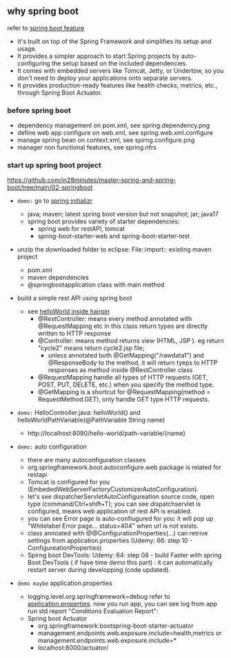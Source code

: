 ## why spring boot
refer to [spring boot feature](https://spring.io/projects/spring-boot)
- It's built on top of the Spring Framework and simplifies its setup and usage.
- It provides a simpler approach to start Spring projects by auto-configuring the setup based on the included dependencies. 
- It comes with embedded servers like Tomcat, Jetty, or Undertow, so you don't need to deploy your applications onto separate servers.
- It provides production-ready features like health checks, metrics, etc., through Spring Boot Actuator.
  
### before spring boot
-  dependency management on pom.xml, see spring.dependency.png
-  define web app configure on web.xml, see spring.web.xml.configure
-  manage spring bean on context.xml, see spirng.configure.png
-  manager non functional features, see spring.nfrs

### start up spring boot project
https://github.com/in28minutes/master-spring-and-spring-boot/tree/main/02-springboot
- `demo:` go to [spring initializr](https://start.spring.io/)
  - java; maven; latest spring boot version but not snapshot; jar; java17
  - spring boot provides variety of starter dependencies:
     - spring web for restAPI, tomcat
     - spring-boot-starter-web and spring-boot-starter-test
- unzip the downloaded folder to eclipse: File::import:: existing maven project
    - pom.xml
    - maven dependencies
    - @springbootapplication class with main method
      
- build a simple rest API using spring boot
  - see [helloWorld inside hairpin](https://github.com/ChristinaXu2017/RestfulAPI/blob/main/hairpin/hairpin-back/src/main/java/org/qcmg/hairpin/helloworld/HelloController.java)
    - @RestController: means every method annotated with @RequestMapping etc in this class return types are directly written to HTTP response
    - @Controller: means method returns view (HTML, JSP ). eg return "cycle2" means return cycle2.jsp file;
        - unless annotated both @GetMapping("/rawdata1") and @ResponseBody to the method, it will return tyeps to HTTP responses as method inside @RestController class
    - @RequestMapping handle all types of HTTP requests (GET, POST, PUT, DELETE, etc.) when you specify the method type.
    - @GetMapping is a shortcut for @RequestMapping(method = RequestMethod.GET), only handle GET type HTTP requests.

- `demo:` HelloController.java: helloWorld() and helloWorldPathVariable(@PathVariable String name)
   - http://localhost:8080/hello-world/path-variable/{name}
 
- `demo:` auto configuration
  - there are many autoconfiguration classes
  - org.springframework.boot.autoconfigure.web package is related for restapi
  - Tomcat is configured for you (EmbededWebServerFactoryCustomizerAutoConfiguration).
  - let's see dispatcherServletAutoConfigureation source code, open type (command/Ctrl+shift+T); you can see dispatchservlet is configured, means web application of rest API is enabled.
  -  you can see Error page is auto-confiugured for you: it will pop up "Whitelabel Error page... status=404" when url is not exists.
  - class annoated with @@ConfigurationProperties(...) can retrive settings from application.properties (Udemy: 66: step 10 - ConfigureationProperties)
  - Spirng boot DevTools: Udemy: 64: step 08 - build Faster with spring Boot DevTools ( if have time demo this part) : it can automatically restart server during developping (code updated).
    
- `demo maybe` application.properties
  - logging.level.org.springframework=debug refer to [application.properties](02-springboot/src/main/resources/application.properties).  now you run app, you can see log from app run std report "Conditions Evaluation Report": 
  - Spring boot Actuator
    - <dependency><groupId>org.springframework.boot</groupId><artifactId>spring-boot-starter-actuator</artifactId></dependency>  
    - management.endpoints.web.exposure.include=health,metrics  or management.endpoints.web.exposure.include=*
    - localhost:8000/actuator/










  
